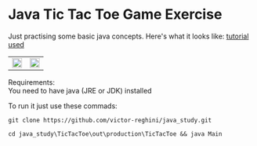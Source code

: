 # Java Tic Tac Toe Game Exercise

Just practising some basic java concepts. Here's what it looks like:
[tutorial used](https://youtu.be/rA7tfvpkw0I)

<table>
  <tr>
    <td>
      <img src="https://github.com/victor-reghini/java_study/assets/52582270/5cb97524-b178-4c5c-a01d-fd0c774c8e4a" width="100%"/>
    </td>
    <td>
      <img src="https://github.com/victor-reghini/java_study/assets/52582270/5e34f106-aa27-4743-b25a-56f272ba97b5" width="100%"/>
    </td>
  </tr>
</table>


Requirements: <br>
You need to have java (JRE or JDK) installed

To run it just use these commads:

```git clone https://github.com/victor-reghini/java_study.git```

```cd java_study\TicTacToe\out\production\TicTacToe && java Main```


